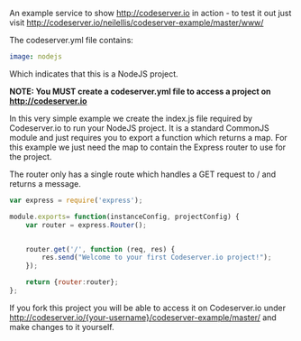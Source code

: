 An example service to show http://codeserver.io in action - to test it out just visit http://codeserver.io/neilellis/codeserver-example/master/www/

The codeserver.yml file contains:

```YAML
image: nodejs
```

Which indicates that this is a NodeJS project.

**NOTE: You MUST create a codeserver.yml file to access a project on http://codeserver.io**

In this very simple example we create the index.js file required by Codeserver.io to run your NodeJS project. It is a standard CommonJS module and just requires you to export a function which returns a map. For this example we just need the map to contain the Express router to use for the project.

The router only has a single route which handles a GET request to / and returns a message.

```javascript
var express = require('express');

module.exports= function(instanceConfig, projectConfig) {
    var router = express.Router();


    router.get('/', function (req, res) {
        res.send("Welcome to your first Codeserver.io project!");
    });

    return {router:router};
};
```

If you fork this project you will be able to access it on Codeserver.io under http://codeserver.io/{your-username}/codeserver-example/master/ and make changes to it yourself.
